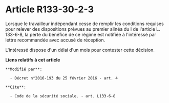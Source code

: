 # Article R133-30-2-3

Lorsque le travailleur indépendant cesse de remplir les conditions requises pour relever des dispositions prévues au premier
alinéa du I de l'article L. 133-6-8, la perte du bénéfice de ce régime est notifiée à l'intéressé par lettre recommandée avec
accusé de réception. 

L'intéressé dispose d'un délai d'un mois pour contester cette décision.

**Liens relatifs à cet article**

	**Modifié par**:

	  - Décret n°2016-193 du 25 février 2016 - art. 4

	**Cite**:

	  - Code de la sécurité sociale. - art. L133-6-8
